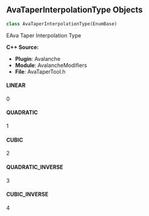 ## AvaTaperInterpolationType Objects

```python
class AvaTaperInterpolationType(EnumBase)
```

EAva Taper Interpolation Type

**C++ Source:**

- **Plugin**: Avalanche
- **Module**: AvalancheModifiers
- **File**: AvaTaperTool.h

<a id="unreal.AvaTaperInterpolationType.LINEAR"></a>

#### LINEAR

0

<a id="unreal.AvaTaperInterpolationType.QUADRATIC"></a>

#### QUADRATIC

1

<a id="unreal.AvaTaperInterpolationType.CUBIC"></a>

#### CUBIC

2

<a id="unreal.AvaTaperInterpolationType.QUADRATIC_INVERSE"></a>

#### QUADRATIC_INVERSE

3

<a id="unreal.AvaTaperInterpolationType.CUBIC_INVERSE"></a>

#### CUBIC_INVERSE

4

<a id="unreal.AvaTextColoringStyle"></a>